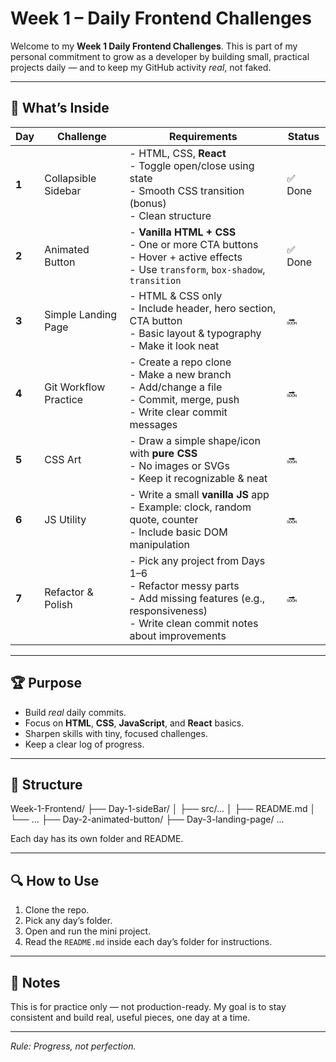# Week 1 – Daily Frontend Challenges

Welcome to my **Week 1 Daily Frontend Challenges**.
This is part of my personal commitment to grow as a developer by building small, practical projects daily — and to keep my GitHub activity *real*, not faked.

---

## 📅 **What’s Inside**

| Day   | Challenge             | Requirements                                                                                                                                                 | Status  |
| ----- | --------------------- | ------------------------------------------------------------------------------------------------------------------------------------------------------------ | -----   |
| **1** | Collapsible Sidebar   | - HTML, CSS, **React**<br>- Toggle open/close using state<br>- Smooth CSS transition (bonus)<br>- Clean structure                                            | ✅ Done |
| **2** | Animated Button       | - **Vanilla HTML + CSS**<br>- One or more CTA buttons<br>- Hover + active effects<br>- Use `transform`, `box-shadow`, `transition`                           | ✅ Done |
| **3** | Simple Landing Page   | - HTML & CSS only<br>- Include header, hero section, CTA button<br>- Basic layout & typography<br>- Make it look neat                                        | 🔜      |
| **4** | Git Workflow Practice | - Create a repo clone<br>- Make a new branch<br>- Add/change a file<br>- Commit, merge, push<br>- Write clear commit messages                                | 🔜      |
| **5** | CSS Art               | - Draw a simple shape/icon with **pure CSS**<br>- No images or SVGs<br>- Keep it recognizable & neat                                                         | 🔜      |
| **6** | JS Utility            | - Write a small **vanilla JS** app<br>- Example: clock, random quote, counter<br>- Include basic DOM manipulation                                            | 🔜      |
| **7** | Refactor & Polish     | - Pick any project from Days 1–6<br>- Refactor messy parts<br>- Add missing features (e.g., responsiveness)<br>- Write clean commit notes about improvements | 🔜      |

---

## 🏆 **Purpose**

- Build *real* daily commits.
- Focus on **HTML**, **CSS**, **JavaScript**, and **React** basics.
- Sharpen skills with tiny, focused challenges.
- Keep a clear log of progress.

---

## 📂 **Structure**

Week-1-Frontend/
├── Day-1-sideBar/
│ ├── src/...
│ ├── README.md
│ └── ...
├── Day-2-animated-button/
├── Day-3-landing-page/
...

Each day has its own folder and README.

---

## 🔍 **How to Use**

1. Clone the repo.
2. Pick any day’s folder.
3. Open and run the mini project.
4. Read the `README.md` inside each day’s folder for instructions.

---

## 📜 **Notes**

This is for practice only — not production-ready.
My goal is to stay consistent and build real, useful pieces, one day at a time.

---

*Rule:  Progress, not perfection.*
